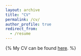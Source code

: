 ```yaml
---
layout: archive
title: "CV"
permalink: /cv/
author_profile: true
redirect_from:
  - /resume
---
```


{% My CV can be found [here](https://thuang-power.github.io/files/cv_tong.pdf). %}
